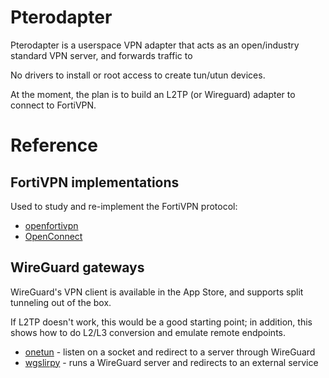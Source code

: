 # Pterodapter

Pterodapter is a userspace VPN adapter that acts as an open/industry standard VPN server, and forwards traffic to 

No drivers to install or root access to create tun/utun devices.

At the moment, the plan is to build an L2TP (or Wireguard) adapter to connect to FortiVPN.

# Reference

## FortiVPN implementations

Used to study and re-implement the FortiVPN protocol:

* [openfortivpn](https://github.com/adrienverge/openfortivpn)
* [OpenConnect](https://www.infradead.org/openconnect/)

## WireGuard gateways

WireGuard's VPN client is available in the App Store, and supports split tunneling out of the box.

If L2TP doesn't work, this would be a good starting point;
in addition, this shows how to do L2/L3 conversion and emulate remote endpoints.

* [onetun](https://github.com/aramperes/onetun) - listen on a socket and redirect to a server through WireGuard
* [wgslirpy](https://github.com/vi/wgslirpy) - runs a WireGuard server and redirects to an external service
